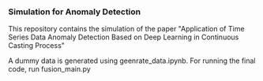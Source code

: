### Simulation for Anomaly Detection

This repository contains the simulation of the paper "Application of Time Series Data Anomaly Detection Based on
Deep Learning in Continuous Casting Process"

A dummy data is generated using geenrate_data.ipynb.
For running the final code, run fusion_main.py
